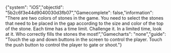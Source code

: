 {"system": "iOS","objectId": "5b2c6f3e44d9040030d3fb07","Gamecomplete": false,"information": "There are two colors of stones in the game. You need to select the stones that need to be placed in the gap according to the size and color of the top of the stone. Each time has a time limit. Challenge it. In a limited time, look at it. Who correctly fills the stones the most!","Gamecharts": "none","guide": "Touch the up and down buttons in the screen to control the player. Touch the push button to control the player to gate or shoot."}
